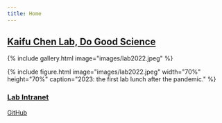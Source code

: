 ```yaml
---
title: Home
---
```

## [Kaifu Chen Lab, Do Good Science](https://kaifuchenlab.github.io)

 

{%
  include gallery.html
  image="images/lab2022.jpeg"
%}

{%
  include figure.html
  image="images/lab2022.jpeg"
  width="70%"
  height="70%"
  caption="2023: the first lab lunch after the pandemic."
%}

### [Lab Intranet](https://sites.google.com/site/superchenlab/)

[GitHub](https://github.com/kaifuchenlab/kaifuchenlab.github.io)

